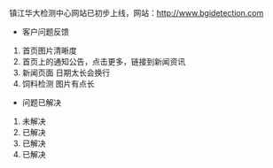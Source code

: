 镇江华大检测中心网站已初步上线，网站：http://www.bgidetection.com
- 客户问题反馈

1. 首页图片清晰度
2. 首页上的通知公告，点击更多，链接到新闻资讯
3. 新闻页面 日期太长会换行
4. 饲料检测 图片有点长

- 问题已解决

1. 未解决
2. 已解决
3. 已解决
4. 已解决
